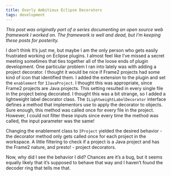 ```yaml
---
title: Overly Ambitious Eclipse Decorators
tags: development
---
```


_This post was originally part of a series documenting an open source web framework I worked on. The framework is well and dead, but I’m keeping these posts for posterity._

I don’t think It’s just me, but maybe I am the only person who gets easily frustrated working on Eclipse plugins. I almost feel like I’ve missed a secret meeting sometimes that ties together all of the loose ends of plugin development. One particular problem I ran into lately was with adding a project decorator. I thought it would be nice if Frame2 projects had some kind of icon that identified them. I added the extension to the plugin and set the `enablement` for `IJavaProject`. I thought this was appropriate, since Frame2 projects are Java projects. This setting resulted in every single file in the project being decorated. I thought this was a bit strange, so I added a lightweight label decorator class. The `ILightweightLabelDecorator` interface defines a method that implementors use to apply the decorator to objects. Sure enough, this method was called once for every file in the project. However, I could not filter these inputs since every time the method was called, the input parameter was the same!

Changing the enablement class to `IProject` yielded the desired behavior - the decorator method only gets called once for each project in the workspace. A little filtering to check if a project is a Java project and has the Frame2 nature, and presto! - project decorators.

Now, why did I see the behavior I did? Chances are it’s a bug, but it seems equally likely that it’s supposed to behave that way and I haven’t found the decoder ring that tells me that.
